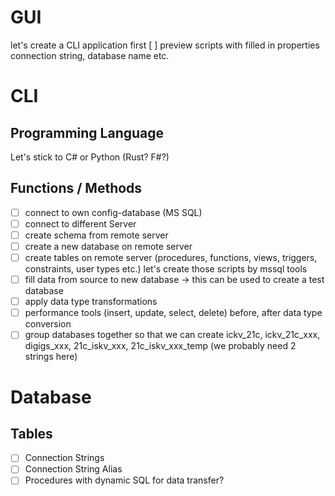 # GUI
let's create a CLI application first
[ ] preview scripts with filled in properties connection string, database name etc.
# CLI
## Programming Language
Let's stick to C# or Python (Rust? F#?)
## Functions / Methods
- [ ] connect to own config-database (MS SQL)
- [ ] connect to different Server
- [ ] create schema from remote server
- [ ] create a new database on remote server 
- [ ] create tables on remote server (procedures, functions, views, triggers, constraints, user types etc.) let's create those scripts by mssql tools
- [ ] fill data from source to new database -> this can be used to create a test database
- [ ] apply data type transformations
- [ ] performance tools (insert, update, select, delete) before, after data type conversion
- [ ] group databases together so that we can create ickv_21c, ickv_21c_xxx, digigs_xxx, 21c_iskv_xxx, 21c_iskv_xxx_temp (we probably need 2 strings here)
# Database
## Tables
- [ ] Connection Strings
- [ ] Connection String Alias
- [ ] Procedures with dynamic SQL for data transfer?
